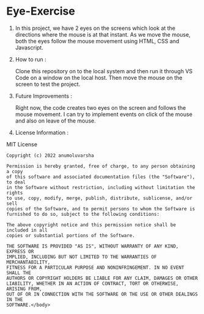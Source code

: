 # Eye-Exercise
1) In this project, we have 2 eyes on the screens which look at the directions where the mouse is at that instant. As we move the mouse, both the eyes follow the mouse movement using HTML, CSS and Javascript.

2) <h>How to run :</h>

   <body>Clone this repository on to the local system and then run it through VS Code on a window on the local host. Then move the mouse on the screen to test the                 project.</body>

3) <h>Future Improvements :</h>

    <body>Right now, the code creates two eyes on the screen and follows the mouse movement. I can try to implement events on click of the mouse and also on leave of             the mouse.</body>

4) <h>License Information : </h>

<body>  MIT License

    Copyright (c) 2022 anumoluvarsha

    Permission is hereby granted, free of charge, to any person obtaining a copy
    of this software and associated documentation files (the "Software"), to deal
    in the Software without restriction, including without limitation the rights
    to use, copy, modify, merge, publish, distribute, sublicense, and/or sell
    copies of the Software, and to permit persons to whom the Software is
    furnished to do so, subject to the following conditions:

    The above copyright notice and this permission notice shall be included in all
    copies or substantial portions of the Software.

    THE SOFTWARE IS PROVIDED "AS IS", WITHOUT WARRANTY OF ANY KIND, EXPRESS OR
    IMPLIED, INCLUDING BUT NOT LIMITED TO THE WARRANTIES OF MERCHANTABILITY,
    FITNESS FOR A PARTICULAR PURPOSE AND NONINFRINGEMENT. IN NO EVENT SHALL THE
    AUTHORS OR COPYRIGHT HOLDERS BE LIABLE FOR ANY CLAIM, DAMAGES OR OTHER
    LIABILITY, WHETHER IN AN ACTION OF CONTRACT, TORT OR OTHERWISE, ARISING FROM,
    OUT OF OR IN CONNECTION WITH THE SOFTWARE OR THE USE OR OTHER DEALINGS IN THE
    SOFTWARE.</body>
